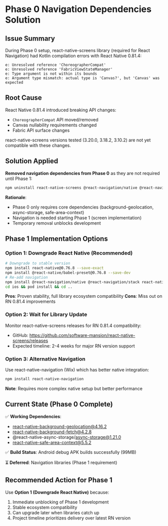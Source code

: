 # Phase 0 Navigation Dependencies Solution

## Issue Summary

During Phase 0 setup, react-native-screens library (required for React Navigation) had Kotlin compilation errors with React Native 0.81.4:

```
e: Unresolved reference 'ChoreographerCompat'
e: Unresolved reference 'FabricViewStateManager'
e: Type argument is not within its bounds
e: Argument type mismatch: actual type is 'Canvas?', but 'Canvas' was expected
```

## Root Cause

React Native 0.81.4 introduced breaking API changes:
- `ChoreographerCompat` API moved/removed
- Canvas nullability requirements changed
- Fabric API surface changes

react-native-screens versions tested (3.20.0, 3.18.2, 3.10.2) are not yet compatible with these changes.

## Solution Applied

**Removed navigation dependencies from Phase 0** as they are not required until Phase 1:

```bash
npm uninstall react-native-screens @react-navigation/native @react-navigation/stack @react-navigation/bottom-tabs react-native-gesture-handler
```

**Rationale**:
- Phase 0 only requires core dependencies (background-geolocation, async-storage, safe-area-context)
- Navigation is needed starting Phase 1 (screen implementation)
- Temporary removal unblocks development

## Phase 1 Implementation Options

### Option 1: Downgrade React Native (Recommended)
```bash
# Downgrade to stable version
npm install react-native@0.76.8 --save-exact
npm install @react-native/babel-preset@0.76.8 --save-dev
# Re-add navigation
npm install @react-navigation/native @react-navigation/stack react-native-screens react-native-gesture-handler
cd ios && pod install && cd ..
```

**Pros**: Proven stability, full library ecosystem compatibility
**Cons**: Miss out on RN 0.81.4 improvements

### Option 2: Wait for Library Update
Monitor react-native-screens releases for RN 0.81.4 compatibility:
- GitHub: https://github.com/software-mansion/react-native-screens/releases
- Expected timeline: 2-4 weeks for major RN version support

### Option 3: Alternative Navigation
Use react-native-navigation (Wix) which has better native integration:
```bash
npm install react-native-navigation
```
**Note**: Requires more complex native setup but better performance

## Current State (Phase 0 Complete)

✅ **Working Dependencies**:
- react-native-background-geolocation@4.16.2
- react-native-background-fetch@4.2.8
- @react-native-async-storage/async-storage@1.21.0
- react-native-safe-area-context@5.5.2

✅ **Build Status**: Android debug APK builds successfully (99MB)

⏳ **Deferred**: Navigation libraries (Phase 1 requirement)

## Recommended Action for Phase 1

Use **Option 1 (Downgrade React Native)** because:
1. Immediate unblocking of Phase 1 development
2. Stable ecosystem compatibility
3. Can upgrade later when libraries catch up
4. Project timeline prioritizes delivery over latest RN version